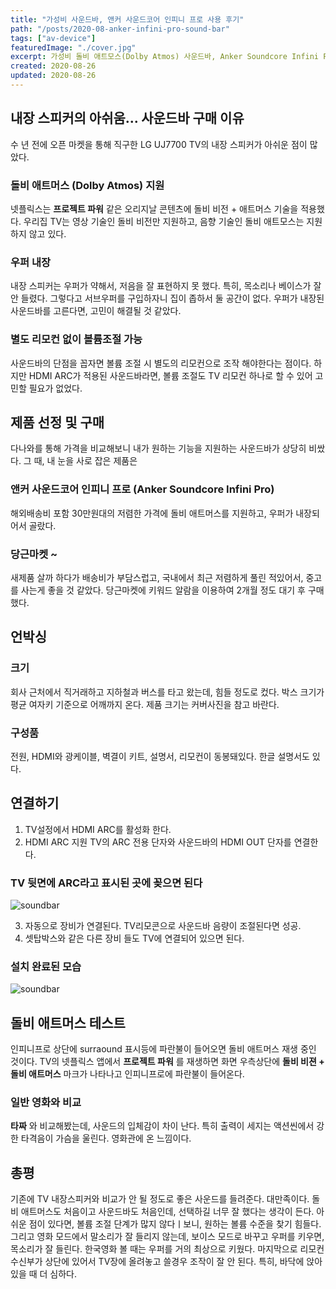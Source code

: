 ```yaml
---
title: "가성비 사운드바, 앤커 사운드코어 인피니 프로 사용 후기"
path: "/posts/2020-08-anker-infini-pro-sound-bar"
tags: ["av-device"]
featuredImage: "./cover.jpg"
excerpt: 가성비 돌비 애트모스(Dolby Atmos) 사운드바, Anker Soundcore Infini Pro 구매 및 설치 후기, 돌비 애트머스 테스트, TV 및 셋탑박스 연결 방법
created: 2020-08-26
updated: 2020-08-26
---
```


## 내장 스피커의 아쉬움... 사운드바 구매 이유
  수 년 전에 오픈 마켓을 통해 직구한 LG UJ7700 TV의 내장 스피커가 아쉬운 점이 많았다.
### 돌비 애트머스 (Dolby Atmos) 지원
  넷플릭스는 __프로젝트 파워__ 같은 오리지날 콘텐츠에 돌비 비전 + 애트머스 기술을 적용했다. 우리집 TV는 영상 기술인 돌비 비전만 지원하고, 음향 기술인 돌비 애트모스는 지원하지 않고 있다.
### 우퍼 내장
  내장 스피커는 우퍼가 약해서, 저음을 잘 표현하지 못 했다. 특히, 목소리나 베이스가 잘 안 들렸다. 그렇다고 서브우퍼를 구입하자니 집이 좁하서 둘 공간이 없다. 우퍼가 내장된 사운드바를 고른다면, 고민이 해결될 것 같았다.
### 별도 리모컨 없이 볼륨조절 가능
  사운드바의 단점을 꼽자면 볼륨 조절 시 별도의 리모컨으로 조작 해야한다는 점이다. 하지만 HDMI ARC가 적용된 사운드바라면, 볼륨 조절도 TV 리모컨 하나로 할 수 있어 고민할 필요가 없었다.

## 제품 선정 및 구매
  다나와를 통해 가격을 비교해보니 내가 원하는 기능을 지원하는 사운드바가 상당히 비쌌다. 그 때, 내 눈을 사로 잡은 제품은
### 앤커 사운드코어 인피니 프로 (Anker Soundcore Infini Pro)
  해외배송비 포함 30만원대의 저렴한 가격에 돌비 애트머스를 지원하고, 우퍼가 내장되어서 골랐다.
### 당근마켓 ~
새제품 살까 하다가 배송비가 부담스럽고, 국내에서 최근 저렴하게 풀린 적있어서, 중고를 사는게 좋을 것 같았다. 당근마켓에 키워드 알람을 이용하여 2개월 정도 대기 후 구매했다.

## 언박싱
### 크기
  회사 근처에서 직거래하고 지하철과 버스를 타고 왔는데, 힘들 정도로 컸다. 박스 크기가 평균 여자키 기준으로 어깨까지 온다. 제품 크기는 커버사진을 참고 바란다.
### 구성품 
  전원, HDMI와 광케이블, 벽결이 키트, 설명서, 리모컨이 동봉돼있다. 한글 설명서도 있다. 

## 연결하기
1. TV설정에서 HDMI ARC를 활성화 한다.
2. HDMI ARC 지원 TV의 ARC 전용 단자와 사운드바의 HDMI OUT 단자를 연결한다. 

### TV 뒷면에 ARC라고 표시된 곳에 꽂으면 된다
![soundbar](https://i.ibb.co/3TMSwZ3/Kakao-Talk-20200826-194937695-01.jpg)

3. 자동으로 장비가 연결된다. TV리모콘으로 사운드바 음량이 조절된다면 성공.
4. 셋탑박스와 같은 다른 장비 들도 TV에 연결되어 있으면 된다.

### 설치 완료된 모습
![soundbar](https://i.ibb.co/SnB2mHc/Kakao-Talk-20200826-175555405.jpg)

## 돌비 애트머스 테스트
  인피니프로 상단에 surraound 표시등에 파란불이 들어오면 돌비 애트머스 재생 중인 것이다. TV의 넷플릭스 앱에서 __프로젝트 파워__ 를 재생하면 화면 우측상단에 __돌비 비젼 + 돌비 애트머스__ 마크가 나타나고 인피니프로에 파란불이 들어온다.

### 일반 영화와 비교
  __타짜__ 와 비교해봤는데, 사운드의 입체감이 차이 난다. 특히 출력이 세지는 액션씬에서 강한 타격음이 가슴을 울린다. 영화관에 온 느낌이다.

## 총평
  기존에 TV 내장스피커와 비교가 안 될 정도로 좋은 사운드를 들려준다. 대만족이다. 돌비 애트머스도 처음이고 사운드바도 처음인데, 선택하길 너무 잘 했다는 생각이 든다. 아쉬운 점이 있다면, 볼륨 조절 단계가 많지 않다ㅣ보니, 원하는 볼륨 수준을 찾기 힘들다. 그리고 영화 모드에서 말소리가 잘 들리지 않는데, 보이스 모드로 바꾸고 우퍼를 키우면, 목소리가 잘 들린다. 한국영화 볼 때는 우퍼를 거의 최상으로 키웠다. 마지막으로 리모컨 수신부가 상단에 있어서 TV장에 올려놓고 쓸경우 조작이 잘 안 된다. 특히, 바닥에 앉아있을 때 더 심하다.